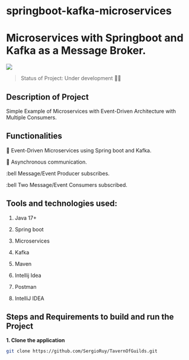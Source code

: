 # springboot-kafka-microservices
# Microservices with Springboot and Kafka as a Message Broker.

<p align"center">
  <img src="https://snipboard.io/EOIfUH.jpg"/>
</p>

> Status of Project: Under development :wrench::hammer:

## Description of Project

Simple Example of Microservices with Event-Driven Architecture with Multiple Consumers. 

## Functionalities

:bell: Event-Driven Microservices using Spring boot and Kafka.

:bell: Asynchronous communication.

:bell Message/Event Producer subscribes.

:bell Two Message/Event Consumers subscribed.


## Tools and technologies used:
  1. Java 17+

  2. Spring boot

  3. Microservices

  4. Kafka

  5. Maven

  6. Intellij Idea

  7. Postman

  8. IntelliJ IDEA


## Steps and Requirements to build and run the Project

**1. Clone the application**
```bash
git clone https://github.com/SergioRuy/TavernOfGuilds.git
```
